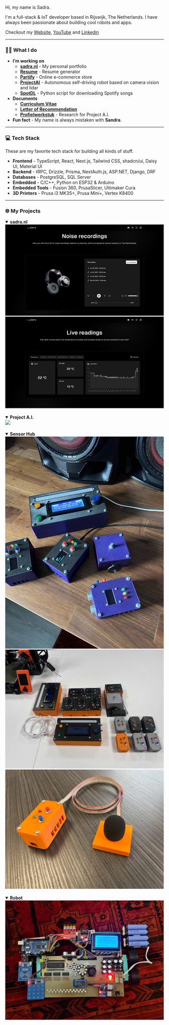 Hi, my name is Sadra.

I'm a full-stack & IoT developer based in Rijswijk, The Netherlands. I have always been passionate about building cool robots and apps.

Checkout my [Website](https://sadra.nl), [YouTube](https://youtube.com/@SadraShameli) and [Linkedin](https://linkedin.com/in/sadrashameli)

---

### 👨‍💻 What I do

- **I’m working on**
  - [**sadra.nl**](https://sadra.nl) - My personal portfolio
  - [**Resume**](https://github.com/SadraShameli/Resume) - Resume generator
  - [**Partify**](https://github.com/SadraShameli/Partify) - Online e-commerce store
  - [**ProjectAI**](https://github.com/SadraShameli/ProjectAI) - Autonomous self-driving robot based on camera vision and lidar
  - [**SpotDL**](https://github.com/SadraShameli/spotdl) - Python script for downloading Spotify songs
- **Documents**
  - [**Curriculum Vitae**](Documents/CV.pdf "Curriculum Vitae")
  - [**Letter of Recommendation**](Documents/Letter%20of%20Recommendation.pdf "Letter of Recommendation")
  - [**Profielwerkstuk**](Documents/PWS%20-%20Artificial%20Intelligence.pdf "PWS - Artificial Intelligence") - Research for Project A.I.
- **Fun fact** - My name is always mistaken with **Sandra**.

---

### 💻 Tech Stack

These are my favorite tech stack for building all kinds of stuff.

- **Frontend** - TypeScript, React, Next.js, Tailwind CSS, shadcn/ui, Daisy UI, Material UI
- **Backend** - tRPC, Drizzle, Prisma, NextAuth.js, ASP.NET, Django, DRF
- **Databases** - PostgreSQL, SQL Server
- **Embedded** - C/C++, Python on ESP32 & Arduino
- **Embedded Tools** - Fusion 360, PrusaSlicer, Ultimaker Cura
- **3D Printers** - Prusa i3 MK3S+, Prusa Mini+, Vertex K8400

---

### 🌐 My Projects

<details open>
  <summary><b>sadra.nl</b></summary>
  <img src="Images/SadraNL1.jpg" />
  <img src="Images/SadraNL2.jpg" />
</details>

<br>

<details open>
  <summary><b>Project A.I.</b></summary>
  <img src="Images/ProjectAI.jpg" />
</details>

<br>

<details open>
  <summary><b>Sensor Hub</b></summary>
  <img src="Images/SensorHub1.jpg" />
  <img src="Images/SensorHub2.jpg" />
  <img src="Images/SensorHub3.jpg" />
</details>

<br>

<details open>
  <summary><b>Robot</b></summary>
  <img src="Images/Robot.jpg" />
</details>
